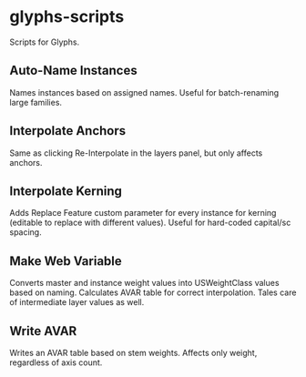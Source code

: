 # glyphs-scripts
Scripts for Glyphs.

## Auto-Name Instances
Names instances based on assigned names. Useful for batch-renaming large families.

## Interpolate Anchors
Same as clicking Re-Interpolate in the layers panel, but only affects anchors.

## Interpolate Kerning
Adds Replace Feature custom parameter for every instance for kerning (editable to replace with different values). Useful for hard-coded capital/sc spacing.

## Make Web Variable
Converts master and instance weight values into USWeightClass values based on naming. Calculates AVAR table for correct interpolation. Tales care of intermediate layer values as well.

## Write AVAR
Writes an AVAR table based on stem weights. Affects only weight, regardless of axis count.
